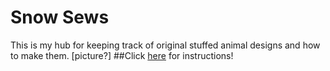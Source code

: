 # Snow Sews
This is my hub for keeping track of original stuffed animal designs and how to make them.
[picture?]
##Click <a href=https://github.com/snowshinobi/SnowSews/wiki>here</a> for instructions!
